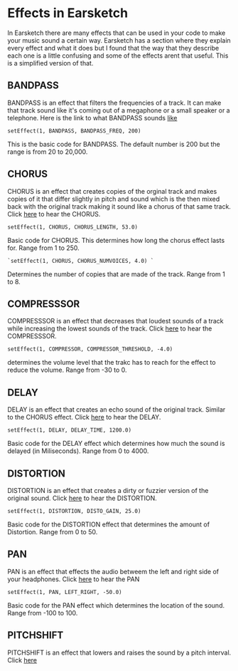 # Effects in Earsketch

In Earsketch there are many effects that can be used in your code to make your music sound a certain way. 
Earsketch has a section where they explain every effect and what it does but I found that the way that they describe
each one is a little confusing and some of the effects arent that useful. This is a simplified version of that.

## BANDPASS

BANDPASS is an effect that filters the frequencies of a track. It can make that track sound like it's coming out of a megaphone or
a small speaker or a telephone. Here is the link to what BANDPASS sounds [like](https://clyp.it/x0clzrbz) 
```
setEffect(1, BANDPASS, BANDPASS_FREQ, 200)
```
This is the basic code for BANDPASS. The default number is 200 but the range is from 20 to 20,000.

## CHORUS

CHORUS is an effect that creates copies of the orginal track and makes copies of it that differ slightly in pitch and sound which is the then mixed back
with the original track making it sound like a chorus of that same track. Click [here](https://clyp.it/z2hzmedc) to hear the CHORUS.
```
setEffect(1, CHORUS, CHORUS_LENGTH, 53.0)
```
Basic code for CHORUS. This determines how long the chorus effect lasts for. Range from 1 to 250.

```
`setEffect(1, CHORUS, CHORUS_NUMVOICES, 4.0) `
```
Determines the number of copies that are made of the track. Range from 1 to 8.

## COMPRESSSOR

COMPRESSSOR is an effect that decreases that loudest sounds of a track while increasing the lowest sounds of the track.
Click [here](https://clyp.it/0odk4nxt) to hear the COMPRESSSOR.

```
setEffect(1, COMPRESSOR, COMPRESSOR_THRESHOLD, -4.0)
```
determines the volume level that the trakc has to reach for the effect to reduce the volume. Range from -30 to 0.

## DELAY

DELAY is an effect that creates an echo sound of the original track. Similar to the CHORUS effect.
Click [here](https://clyp.it/2u3iwyjr) to hear the DELAY.

```
setEffect(1, DELAY, DELAY_TIME, 1200.0)
```
Basic code for the DELAY effect which determines how much the sound is delayed (in Miliseconds). Range from 0 to 4000.

## DISTORTION

DISTORTION is an effect that creates a dirty or fuzzier version of the original sound.
Click [here](https://clyp.it/ofu3kymc) to hear the DISTORTION.

```
setEffect(1, DISTORTION, DISTO_GAIN, 25.0)
```
Basic code for the DISTORTION effect that determines the amount of Distortion. Range from 0 to 50.

## PAN

PAN is an effect that effects the audio betweem the left and right side of your headphones.
Click [here](https://clyp.it/jvtxvj4i) to hear the PAN

```
setEffect(1, PAN, LEFT_RIGHT, -50.0)
```
Basic code for the PAN effect which determines the location of the sound. Range from -100 to 100.

## PITCHSHIFT 

PITCHSHIFT is an effect that lowers and raises the sound by a pitch interval.
Click [here]()